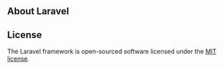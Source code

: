 
<p align="center">
</p>

## About Laravel

## License

The Laravel framework is open-sourced software licensed under the [MIT license](https://opensource.org/licenses/MIT).
